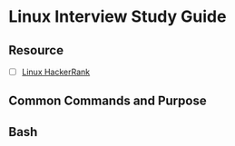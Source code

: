 # Linux Interview Study Guide #

## Resource ## 
- [ ] [Linux HackerRank](https://www.hackerrank.com/domains/shell)

## Common Commands and Purpose ##

## Bash ##